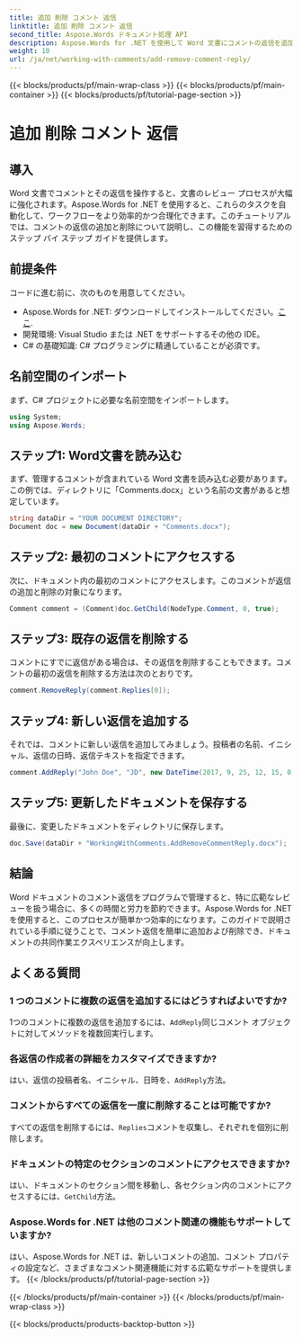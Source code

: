 ```yaml
---
title: 追加 削除 コメント 返信
linktitle: 追加 削除 コメント 返信
second_title: Aspose.Words ドキュメント処理 API
description: Aspose.Words for .NET を使用して Word 文書にコメントの返信を追加および削除する方法を学びます。このステップ バイ ステップ ガイドを使用して、文書の共同作業を強化します。
weight: 10
url: /ja/net/working-with-comments/add-remove-comment-reply/
---
```


{{< blocks/products/pf/main-wrap-class >}}
{{< blocks/products/pf/main-container >}}
{{< blocks/products/pf/tutorial-page-section >}}

# 追加 削除 コメント 返信

## 導入

Word 文書でコメントとその返信を操作すると、文書のレビュー プロセスが大幅に強化されます。Aspose.Words for .NET を使用すると、これらのタスクを自動化して、ワークフローをより効率的かつ合理化できます。このチュートリアルでは、コメントの返信の追加と削除について説明し、この機能を習得するためのステップ バイ ステップ ガイドを提供します。

## 前提条件

コードに進む前に、次のものを用意してください。

-  Aspose.Words for .NET: ダウンロードしてインストールしてください。[ここ](https://releases.aspose.com/words/net/).
- 開発環境: Visual Studio または .NET をサポートするその他の IDE。
- C# の基礎知識: C# プログラミングに精通していることが必須です。

## 名前空間のインポート

まず、C# プロジェクトに必要な名前空間をインポートします。

```csharp
using System;
using Aspose.Words;
```

## ステップ1: Word文書を読み込む

まず、管理するコメントが含まれている Word 文書を読み込む必要があります。この例では、ディレクトリに「Comments.docx」という名前の文書があると想定しています。

```csharp
string dataDir = "YOUR DOCUMENT DIRECTORY";
Document doc = new Document(dataDir + "Comments.docx");
```

## ステップ2: 最初のコメントにアクセスする

次に、ドキュメント内の最初のコメントにアクセスします。このコメントが返信の追加と削除の対象になります。

```csharp
Comment comment = (Comment)doc.GetChild(NodeType.Comment, 0, true);
```

## ステップ3: 既存の返信を削除する

コメントにすでに返信がある場合は、その返信を削除することもできます。コメントの最初の返信を削除する方法は次のとおりです。

```csharp
comment.RemoveReply(comment.Replies[0]);
```

## ステップ4: 新しい返信を追加する

それでは、コメントに新しい返信を追加してみましょう。投稿者の名前、イニシャル、返信の日時、返信テキストを指定できます。

```csharp
comment.AddReply("John Doe", "JD", new DateTime(2017, 9, 25, 12, 15, 0), "New reply");
```

## ステップ5: 更新したドキュメントを保存する

最後に、変更したドキュメントをディレクトリに保存します。

```csharp
doc.Save(dataDir + "WorkingWithComments.AddRemoveCommentReply.docx");
```

## 結論

Word ドキュメントのコメント返信をプログラムで管理すると、特に広範なレビューを扱う場合に、多くの時間と労力を節約できます。Aspose.Words for .NET を使用すると、このプロセスが簡単かつ効率的になります。このガイドで説明されている手順に従うことで、コメント返信を簡単に追加および削除でき、ドキュメントの共同作業エクスペリエンスが向上します。

## よくある質問

### 1 つのコメントに複数の返信を追加するにはどうすればよいですか?

 1つのコメントに複数の返信を追加するには、`AddReply`同じコメント オブジェクトに対してメソッドを複数回実行します。

### 各返信の作成者の詳細をカスタマイズできますか?

はい、返信の投稿者名、イニシャル、日時を、`AddReply`方法。

### コメントからすべての返信を一度に削除することは可能ですか?

すべての返信を削除するには、`Replies`コメントを収集し、それぞれを個別に削除します。

### ドキュメントの特定のセクションのコメントにアクセスできますか?

はい、ドキュメントのセクション間を移動し、各セクション内のコメントにアクセスするには、`GetChild`方法。

### Aspose.Words for .NET は他のコメント関連の機能もサポートしていますか?

はい、Aspose.Words for .NET は、新しいコメントの追加、コメント プロパティの設定など、さまざまなコメント関連機能に対する広範なサポートを提供します。
{{< /blocks/products/pf/tutorial-page-section >}}

{{< /blocks/products/pf/main-container >}}
{{< /blocks/products/pf/main-wrap-class >}}

{{< blocks/products/products-backtop-button >}}
